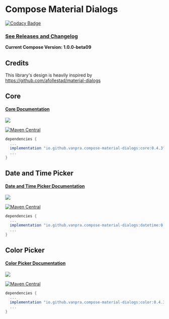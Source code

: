 # Compose Material Dialogs

[![Codacy Badge](https://app.codacy.com/project/badge/Grade/042d629ab7dc4c40b6dcb595f286319e)](https://www.codacy.com/gh/vanpra/compose-material-dialogs/dashboard?utm_source=github.com&amp;utm_medium=referral&amp;utm_content=vanpra/compose-material-dialogs&amp;utm_campaign=Badge_Grade)

### [See Releases and Changelog](https://github.com/vanpra/compose-material-dialogs/blob/main/CHANGELOG.md)

**Current Compose Version: 1.0.0-beta09**

## Credits

This library's design is heavily inspired by https://github.com/afollestad/material-dialogs

## Core

#### [Core Documentation](https://github.com/vanpra/compose-material-dialogs/blob/main/docs/Core.md)

![](https://raw.githubusercontent.com/vanpra/compose-material-dialogs/main/imgs/full_core.png)

[![Maven Central](https://maven-badges.herokuapp.com/maven-central/io.github.vanpra.compose-material-dialogs/core/badge.svg)](https://maven-badges.herokuapp.com/maven-central/io.github.vanpra.compose-material-dialogs/core)

```gradle
dependencies {
  ...
  implementation "io.github.vanpra.compose-material-dialogs:core:0.4.3" 
  ...
}
```

## Date and Time Picker

#### [Date and Time Picker Documentation](https://github.com/vanpra/compose-material-dialogs/blob/main/docs/DateTimePicker.md)

![](https://raw.githubusercontent.com/vanpra/compose-material-dialogs/main/imgs/date_and_time.png)

[![Maven Central](https://maven-badges.herokuapp.com/maven-central/io.github.vanpra.compose-material-dialogs/datetime/badge.svg)](https://maven-badges.herokuapp.com/maven-central/io.github.vanpra.compose-material-dialogs/datetime)

```gradle
dependencies {
  ...
  implementation "io.github.vanpra.compose-material-dialogs:datetime:0.4.3"
  ...
}
```

## Color Picker

#### [Color Picker Documentation](https://github.com/vanpra/compose-material-dialogs/blob/main/docs/ColorPicker.md)

![](https://raw.githubusercontent.com/vanpra/compose-material-dialogs/main/imgs/color_picker.png)

[![Maven Central](https://maven-badges.herokuapp.com/maven-central/io.github.vanpra.compose-material-dialogs/color/badge.svg)](https://maven-badges.herokuapp.com/maven-central/io.github.vanpra.compose-material-dialogs/color)

```gradle
dependencies {
  ...
  implementation "io.github.vanpra.compose-material-dialogs:color:0.4.3"
  ...
}
```